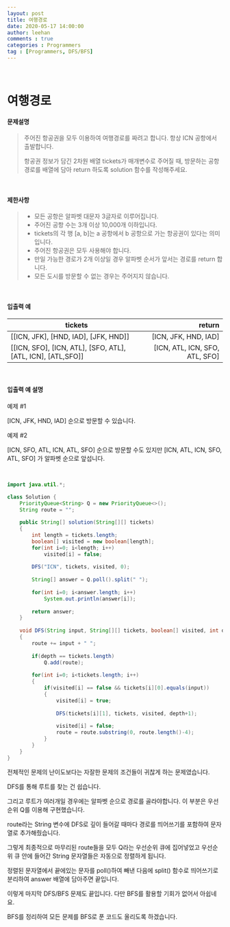 ```yaml
---
layout: post
title: 여행경로
date: 2020-05-17 14:00:00
author: leehan
comments : true
categories : Programmers
tag : [Programmers, DFS/BFS]
---
```


<br/>

# 여행경로

#### 문제설명

> 주어진 항공권을 모두 이용하여 여행경로를 짜려고 합니다. 항상 ICN 공항에서 출발합니다.
>
> 항공권 정보가 담긴 2차원 배열 tickets가 매개변수로 주어질 때, 방문하는 공항 경로를 배열에 담아 return 하도록 solution 함수를 작성해주세요.

<br/>

#### 제한사항

> - 모든 공항은 알파벳 대문자 3글자로 이루어집니다.
> - 주어진 공항 수는 3개 이상 10,000개 이하입니다.
> - tickets의 각 행 [a, b]는 a 공항에서 b 공항으로 가는 항공권이 있다는 의미입니다.
> - 주어진 항공권은 모두 사용해야 합니다.
> - 만일 가능한 경로가 2개 이상일 경우 알파벳 순서가 앞서는 경로를 return 합니다.
> - 모든 도시를 방문할 수 없는 경우는 주어지지 않습니다.

<br/>

#### 입출력 예

| tickets                                                     |                         return |
| ----------------------------------------------------------- | -----------------------------: |
| [[ICN, JFK], [HND, IAD], [JFK, HND]]                        |           [ICN, JFK, HND, IAD] |
| [[ICN, SFO], [ICN, ATL], [SFO, ATL], [ATL, ICN], [ATL,SFO]] | [ICN, ATL, ICN, SFO, ATL, SFO] |

<br/>

#### 입출력 예 설명

예제 #1

[ICN, JFK, HND, IAD] 순으로 방문할 수 있습니다.

예제 #2

[ICN, SFO, ATL, ICN, ATL, SFO] 순으로 방문할 수도 있지만 [ICN, ATL, ICN, SFO, ATL, SFO] 가 알파벳 순으로 앞섭니다.

<br/>

````java
import java.util.*;

class Solution {
    PriorityQueue<String> Q = new PriorityQueue<>();
    String route = "";
    
    public String[] solution(String[][] tickets) 
    {
        int length = tickets.length;
        boolean[] visited = new boolean[length];
        for(int i=0; i<length; i++)
            visited[i] = false;
        
        DFS("ICN", tickets, visited, 0);
        
        String[] answer = Q.poll().split(" ");
        
        for(int i=0; i<answer.length; i++)
            System.out.println(answer[i]);
        
        return answer;
    }
    
    void DFS(String input, String[][] tickets, boolean[] visited, int depth)
    {
        route += input + " ";
        
        if(depth == tickets.length)
            Q.add(route);
        
        for(int i=0; i<tickets.length; i++)
        {
            if(visited[i] == false && tickets[i][0].equals(input))
            {
                visited[i] = true;
                
                DFS(tickets[i][1], tickets, visited, depth+1);
                
                visited[i] = false;
                route = route.substring(0, route.length()-4);
            }
        }
    }
}
````

전체적인 문제의 난이도보다는 자잘한 문제의 조건들이 귀찮게 하는 문제였습니다.

DFS를 통해 루트를 찾는 건 쉽습니다.

그리고 루트가 여러개일 경우에는 알파벳 순으로 경로를 골라야합니다. 이 부분은 우선순위  Q를 이용해 구현했습니다.

route라는 String 변수에 DFS로 깊이 들어갈 때마다 경로를 띄어쓰기를 포함하여 문자열로 추가해줬습니다.

그렇게 최종적으로 마무리된 route들을 모두 Q라는 우선순위 큐에 집어넣었고 우선순위 큐 안에 들어간 String 문자열들은 자동으로 정렬하게 됩니다.

정렬된 문자열에서 끝에있는 문자를 poll()하여 빼낸 다음에 split() 함수로 띄어쓰기로 분리하여 answer 배열에 담아주면 끝입니다.

이렇게 마지막 DFS/BFS 문제도 끝입니다. 다만 BFS를 활용할 기회가 없어서 아쉽네요.

BFS를 정리하여 모든 문제를 BFS로 푼 코드도 올리도록 하겠습니다.

<br/>

<br/>

<br/>

